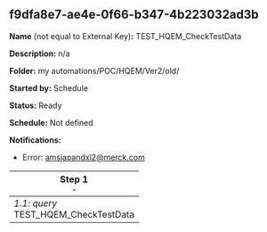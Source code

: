 ## f9dfa8e7-ae4e-0f66-b347-4b223032ad3b

**Name** (not equal to External Key)**:** TEST_HQEM_CheckTestData

**Description:** n/a

**Folder:** my automations/POC/HQEM/Ver2/old/

**Started by:** Schedule

**Status:** Ready

**Schedule:** Not defined

**Notifications:**

* Error: amsjapandxl2@merck.com

| Step 1<br>_<small>-</small>_ |
| --- |
| _1.1: query_<br>TEST_HQEM_CheckTestData |
